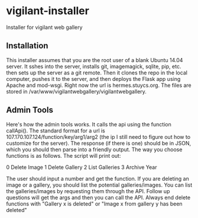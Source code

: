 # vigilant-installer
Installer for vigilant web gallery
## Installation
This installer assumes that you are the root user of a blank Ubuntu 14.04 server. It sshes into the server, installs git, imagemagick, sqlite, pip, etc. then sets up the server as a git remote. Then it clones the repo in the local computer, pushes it to the server, and then deploys the Flask app using Apache and mod-wsgi. Right now the url is hermes.stuycs.org. The files are stored in /var/www/vigilantwebgallery/vigilantwebgallery.


## Admin Tools

Here's how the admin tools works. It calls the api using the function callApi(). The standard format for a url is 107.170.107.124/function/key/arg1/arg2 (the ip I still need to figure out how to customize for the server). The response (if there is one) should be in JSON, which you should then parse into a friendly output. The way you choose functions is as follows. The script will print out:

0 Delete Image
1 Delete Gallery
2 List Galleries
3 Archive Year

The user should input a number and get the function. If you are deleting an image or a gallery, you should list the potential galleries/images. You can list the galleries/images by requesting them through the API. Follow up questions will get the args and then you can call the API. Always end delete functions with "Gallery x is deleted" or "Image x from gallery y has been deleted"